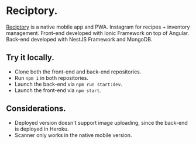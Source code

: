 # Reciptory.

[Reciptory](https://reciptory.firebaseapp.com/) is a native mobile app and PWA.
Instagram for recipes + inventory management.
Front-end developed with Ionic Framework on top of Angular.
Back-end developed with NestJS Framework and MongoDB.

## Try it locally.

- Clone both the front-end and back-end repositories.
- Run `npm i` in both repositories.
- Launch the back-end via `npm run start:dev`.
- Launch the front-end via `npm start`.

## Considerations.

- Deployed version doesn't support image uploading, since the back-end is deployed in Heroku.
- Scanner only works in the native mobile version.
